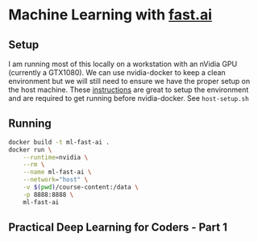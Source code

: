 # Machine Learning with [fast.ai](https://fast.ai)

## Setup

I am running most of this locally on a workstation with an nVidia GPU (currently a GTX1080). We can use nvidia-docker to keep a clean environment but we will still need to ensure we have the proper setup on the host machine. These [instructions](https://github.com/fastai/courses/blob/master/setup/install-gpu.sh) are great to setup the environment and are required to get running before nvidia-docker. See `host-setup.sh`

## Running
```bash
docker build -t ml-fast-ai .
docker run \
    --runtime=nvidia \
    --rm \
    --name ml-fast-ai \
    --network="host" \
    -v $(pwd)/course-content:/data \
    -p 8888:8888 \
    ml-fast-ai

```


## Practical Deep Learning for Coders - Part 1

